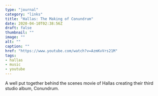```yaml
---
type: "journal"
category: "links"
title: "Hallas: The Making of Conundrum"
date: 2020-04-10T02:38:56Z
draft: false
thumbnail: ""
image: ""
alt: ""
caption: ""
href: "https://www.youtube.com/watch?v=AzmKvVrs21M"
tags:
- hallas
- music
- youtube
---
```


A well put together behind the scenes movie of Hallas creating their third studio album, Conundrum.
